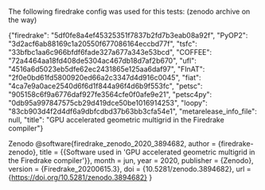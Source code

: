 The following firedrake config was used for this tests: (zenodo archive on the way)

{"firedrake": "5df0fe8a4ef45325351f7837b2fd7b3eab08a92f", 
"PyOP2": "3d2acf6ab88169c1a20550f677086164eccbd77f", 
"tsfc": "33bfbc1aa6c966bfdf6fade327a677a343e53bcd", 
"COFFEE": "72a4464aa18fd408de5304ac467db18d7af2b670", 
"ufl": "4516a6d5023eb5dfe62ec2431865e125aa6daf97", 
"FInAT": "2f0e0bd61fd5800920ed66a2c3347d4d916c0045", 
"fiat": "4ca7e9a0ace2540d6f6d1f844a96f4d6b9f553fc", 
"petsc":  "905158c6f9a6776daf927fe3564cfe0f0afe9e21", 
"petsc4py": "0db95a997847575cb29d419dce50be1016914253", 
"loopy": "83cb903d4f2d4df6a9dbfcdbd37b63bb3cfa54e1", 
"metarelease_info_file": null, 
"title": "GPU accelerated geometric multigrid in the Firedrake compiler"}

Zenodo
@software{firedrake_zenodo_2020_3894682,
  author       = {firedrake-zenodo},
  title        = {{Software used in 'GPU accelerated geometric 
                   multigrid in the Firedrake compiler'}},
  month        = jun,
  year         = 2020,
  publisher    = {Zenodo},
  version      = {Firedrake\_20200615.3},
  doi          = {10.5281/zenodo.3894682},
  url          = {https://doi.org/10.5281/zenodo.3894682}
}
